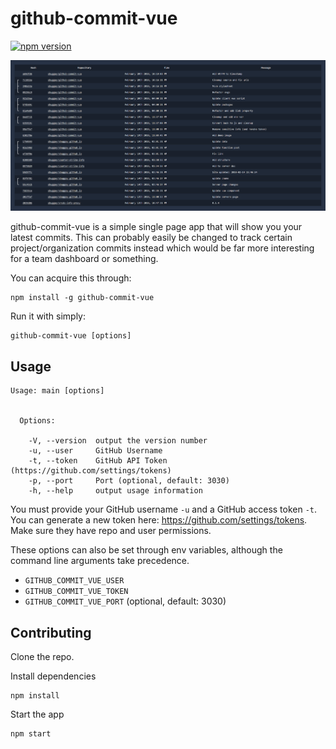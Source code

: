 # github-commit-vue

[![npm version](https://badge.fury.io/js/github-commit-vue.svg)](https://badge.fury.io/js/github-commit-vue)

![demo](https://raw.githubusercontent.com/sbuggay/github-commit-vue/master/demo/demo.png)

github-commit-vue is a simple single page app that will show you your latest commits. This can probably easily be changed to track certain project/organization commits instead which would be far more interesting for a team dashboard or something.

You can acquire this through:
```
npm install -g github-commit-vue
```

Run it with simply:
```
github-commit-vue [options]
```
## Usage

```
Usage: main [options]


  Options:

    -V, --version  output the version number
    -u, --user     GitHub Username
    -t, --token    GitHub API Token (https://github.com/settings/tokens)
    -p, --port     Port (optional, default: 3030)
    -h, --help     output usage information
```

You must provide your GitHub username `-u` and a GitHub access token `-t`. You can generate a new token here: https://github.com/settings/tokens. Make sure they have repo and user permissions.

These options can also be set through env variables, although the command line arguments take precedence.
- `GITHUB_COMMIT_VUE_USER`
- `GITHUB_COMMIT_VUE_TOKEN`
- `GITHUB_COMMIT_VUE_PORT` (optional, default: 3030)

## Contributing

Clone the repo.

Install dependencies
```
npm install
```

Start the app
```
npm start
```

